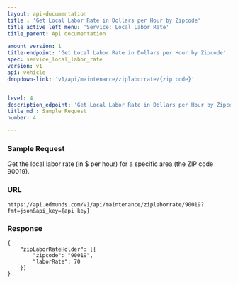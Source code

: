 ```yaml
---
layout: api-documentation
title : 'Get Local Labor Rate in Dollars per Hour by Zipcode'
title_active_left_menu: 'Service: Local Labor Rate'
title_parent: Api documentation

amount_version: 1
title-endpoint: 'Get Local Labor Rate in Dollars per Hour by Zipcode'
spec: service_local_labor_rate
version: v1
api: vehicle
dropdown-link: 'v1/api/maintenance/ziplaborrate/{zip code}'


level: 4
description_edpoint: 'Get Local Labor Rate in Dollars per Hour by Zipcode'
title_md : Sample Request
number: 4

---
```


### Sample Request

Get the local labor rate (in $ per hour) for a specific area (the ZIP code 90019).

### URL

	https://api.edmunds.com/v1/api/maintenance/ziplaborrate/90019?fmt=json&api_key={api key}
	
### Response

	{
	    "zipLaborRateHolder": [{
	        "zipcode": "90019",
	        "laborRate": 70
	    }]
	}